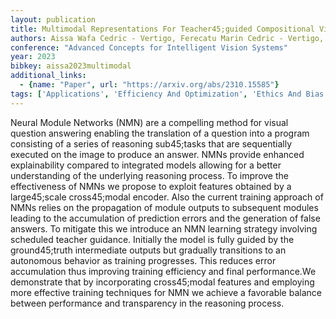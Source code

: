 ```yaml
---
layout: publication
title: Multimodal Representations For Teacher45;guided Compositional Visual Reasoning
authors: Aissa Wafa Cedric - Vertigo, Ferecatu Marin Cedric - Vertigo, Crucianu Michel Cedric - Vertigo
conference: "Advanced Concepts for Intelligent Vision Systems"
year: 2023
bibkey: aissa2023multimodal
additional_links:
  - {name: "Paper", url: "https://arxiv.org/abs/2310.15585"}
tags: ['Applications', 'Efficiency And Optimization', 'Ethics And Bias', 'Interpretability And Explainability', 'Multimodal Models', 'Reinforcement Learning', 'Training Techniques']
---
```

Neural Module Networks (NMN) are a compelling method for visual question answering enabling the translation of a question into a program consisting of a series of reasoning sub45;tasks that are sequentially executed on the image to produce an answer. NMNs provide enhanced explainability compared to integrated models allowing for a better understanding of the underlying reasoning process. To improve the effectiveness of NMNs we propose to exploit features obtained by a large45;scale cross45;modal encoder. Also the current training approach of NMNs relies on the propagation of module outputs to subsequent modules leading to the accumulation of prediction errors and the generation of false answers. To mitigate this we introduce an NMN learning strategy involving scheduled teacher guidance. Initially the model is fully guided by the ground45;truth intermediate outputs but gradually transitions to an autonomous behavior as training progresses. This reduces error accumulation thus improving training efficiency and final performance.We demonstrate that by incorporating cross45;modal features and employing more effective training techniques for NMN we achieve a favorable balance between performance and transparency in the reasoning process.

